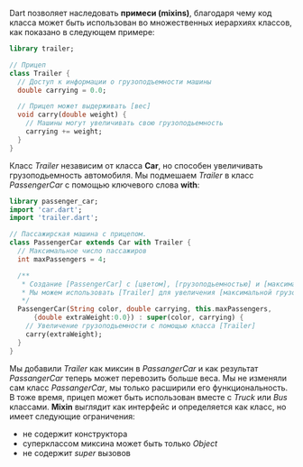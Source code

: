 Dart позволяет наследовать **примеси (mixins)**, благодаря чему код класса может быть использован во множественных иерархиях классов, как показано в следующем примере:

```dart
library trailer;

// Прицеп
class Trailer {
  // Доступ к информации о грузоподъемности машины
  double carrying = 0.0;

  // Прицеп может выдерживать [вес]
  void carry(double weight) {
    // Машины могут увеличивать свою грузоподьемность
    carrying += weight;
  }
}
```

Класс *Trailer* независим от класса **Car**, но способен увеличивать грузоподьемность автомобиля. Мы подмешаем *Trailer* в класс *PassengerCar* с помощью ключевого слова **with**:

```dart
library passenger_car;
import 'car.dart';
import 'trailer.dart';

// Пассажирская машина с прицепом.
class PassengerCar extends Car with Trailer {
  // Максимальное число пассажиров
  int maxPassengers = 4;

  /**
   * Создание [PassengerCar] с [цветом], [грузоподьемностью] и [максимальным числом пассажиров].
   * Мы можем использовать [Trailer] для увеличения [максимальной грузоподьемности].
   */
  PassengerCar(String color, double carrying, this.maxPassengers,
      {double extraWeight:0.0}) : super(color, carrying) {
    // Увеличение грузоподьемности с помощью класса [Trailer]
    carry(extraWeight);
  }
}
```

Мы добавили *Trailer* как миксин в *PassangerCar* и как результат *PassangerCar* теперь может перевозить больше веса. Мы не изменяли сам класс *PassangerCar*, мы только расширили его функциональность. В тоже время, прицеп может быть использован вместе с *Truck* или *Bus* классами. **Mixin** выглядит как интерфейс и определяется как класс, но имеет следующие ограничения:

-	не содержит конструктора
-	суперклассом миксина может быть только *Object*
-	не содержит *super* вызовов